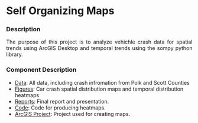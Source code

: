 # Self Organizing Maps
### Description
<div style="text-align: justify"> The purpose of this project is to analyze vehichle crash data for spatial trends using ArcGIS Desktop and temporal trends using the sompy python library.</div>

### Component Description
- [Data](data): All data, including crash infromation from Polk and Scott Counties
- [Figures](bot.py): Car crash spatial distribution maps and temporal distribution heatmaps
- [Reports](post_parser.py): Final report and presentation.
- [Code](post_filter.py): Code for producing heatmaps.
- [ArcGIS Project](post_tracker.py): Project used for creating maps.
